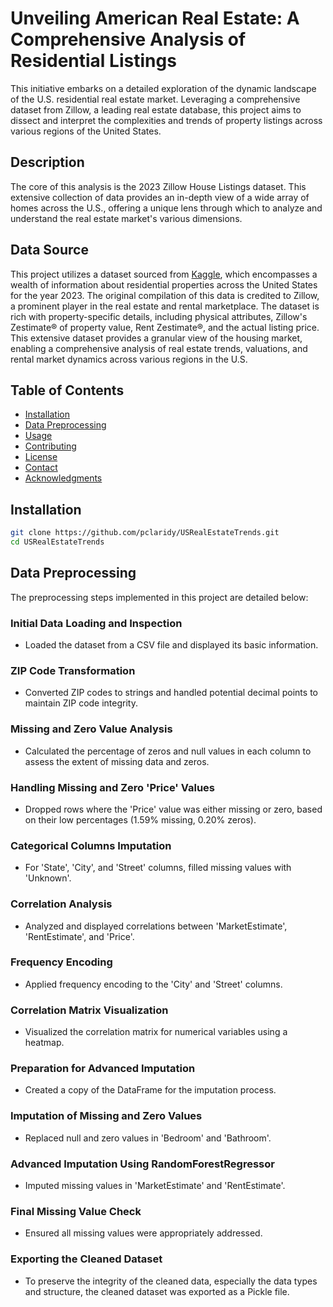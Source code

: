 # Unveiling American Real Estate: A Comprehensive Analysis of Residential Listings

This initiative embarks on a detailed exploration of the dynamic landscape of the U.S. residential real estate market. Leveraging a comprehensive dataset from Zillow, a leading real estate database, this project aims to dissect and interpret the complexities and trends of property listings across various regions of the United States.

## Description

The core of this analysis is the 2023 Zillow House Listings dataset. This extensive collection of data provides an in-depth view of a wide array of homes across the U.S., offering a unique lens through which to analyze and understand the real estate market's various dimensions.

## Data Source

This project utilizes a dataset sourced from [Kaggle](https://www.kaggle.com/datasets/febinphilips/us-house-listings-2023), which encompasses a wealth of information about residential properties across the United States for the year 2023. The original compilation of this data is credited to Zillow, a prominent player in the real estate and rental marketplace. The dataset is rich with property-specific details, including physical attributes, Zillow's Zestimate® of property value, Rent Zestimate®, and the actual listing price. This extensive dataset provides a granular view of the housing market, enabling a comprehensive analysis of real estate trends, valuations, and rental market dynamics across various regions in the U.S.

## Table of Contents

- [Installation](#installation)
- [Data Preprocessing](#data-preprocessing)
- [Usage](#usage)
- [Contributing](#contributing)
- [License](#license)
- [Contact](#contact)
- [Acknowledgments](#acknowledgments)

## Installation

```bash
git clone https://github.com/pclaridy/USRealEstateTrends.git
cd USRealEstateTrends
```
## Data Preprocessing

The preprocessing steps implemented in this project are detailed below:

### Initial Data Loading and Inspection
- Loaded the dataset from a CSV file and displayed its basic information.

### ZIP Code Transformation
- Converted ZIP codes to strings and handled potential decimal points to maintain ZIP code integrity.

### Missing and Zero Value Analysis
- Calculated the percentage of zeros and null values in each column to assess the extent of missing data and zeros.

### Handling Missing and Zero 'Price' Values
- Dropped rows where the 'Price' value was either missing or zero, based on their low percentages (1.59% missing, 0.20% zeros).

### Categorical Columns Imputation
- For 'State', 'City', and 'Street' columns, filled missing values with 'Unknown'.

### Correlation Analysis
- Analyzed and displayed correlations between 'MarketEstimate', 'RentEstimate', and 'Price'.

### Frequency Encoding
- Applied frequency encoding to the 'City' and 'Street' columns.

### Correlation Matrix Visualization
- Visualized the correlation matrix for numerical variables using a heatmap.

### Preparation for Advanced Imputation
- Created a copy of the DataFrame for the imputation process.

### Imputation of Missing and Zero Values
- Replaced null and zero values in 'Bedroom' and 'Bathroom'.

### Advanced Imputation Using RandomForestRegressor
- Imputed missing values in 'MarketEstimate' and 'RentEstimate'.

### Final Missing Value Check
- Ensured all missing values were appropriately addressed.

### Exporting the Cleaned Dataset
- To preserve the integrity of the cleaned data, especially the data types and structure, the cleaned dataset was exported as a Pickle file.
